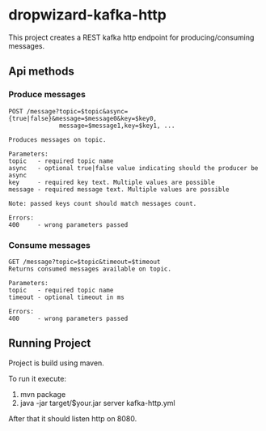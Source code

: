 # dropwizard-kafka-http

This project creates a REST kafka http endpoint for producing/consuming messages.

## Api methods

### Produce messages
```
POST /message?topic=$topic&async={true|false}&message=$message0&key=$key0,
              message=$message1,key=$key1, ...

Produces messages on topic.

Parameters:
topic   - required topic name
async   - optional true|false value indicating should the producer be async
key     - required key text. Multiple values are possible
message - required message text. Multiple values are possible

Note: passed keys count should match messages count.

Errors:
400     - wrong parameters passed
```

### Consume messages
```
GET /message?topic=$topic&timeout=$timeout
Returns consumed messages available on topic.

Parameters:
topic   - required topic name
timeout - optional timeout in ms

Errors:
400     - wrong parameters passed
```
## Running Project
Project is build using maven.

To run it execute:
1. mvn package
2. java -jar target/$your.jar server kafka-http.yml

After that it should listen http on 8080.

